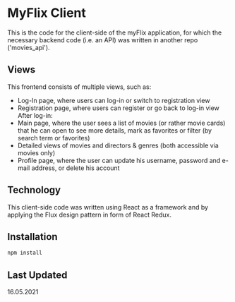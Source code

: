 # MyFlix Client

This is the code for the client-side of the myFlix application, for which the necessary backend code (i.e. an API) was written in another repo ('movies_api').

## Views

This frontend consists of multiple views, such as:

* Log-In page, where users can log-in or switch to registration view
* Registration page, where users can register or go back to log-in view
After log-in:
* Main page, where the user sees a list of movies (or rather movie cards) that he can open to see more details, mark as favorites or filter (by search term or favorites)
* Detailed views of movies and directors & genres (both accessible via movies only)
* Profile page, where the user can update his username, password and e-mail address, or delete his account

## Technology

This client-side code was written using React as a framework and by applying the Flux design pattern in form of React Redux.

## Installation

```bash
npm install
```

## Last Updated
16.05.2021